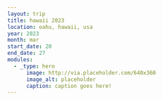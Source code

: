```yaml
---
layout: trip
title: hawaii 2023
location: oahu, hawaii, usa
year: 2023
month: mar
start_date: 20
end_date: 27
modules: 
  - _type: hero
      image: http://via.placeholder.com/640x360
      image_alt: placeholder
      caption: caption goes here!
---
```


